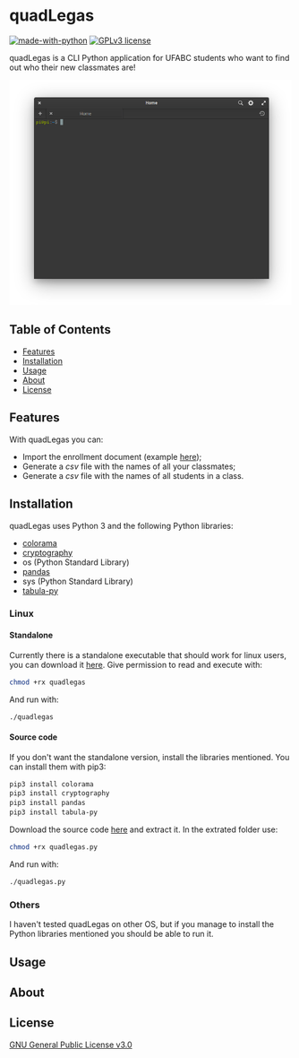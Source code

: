 # quadLegas

[![made-with-python](https://img.shields.io/badge/Made%20with-Python-3572A5.svg)](https://www.python.org/) [![GPLv3 license](https://img.shields.io/badge/License-GPLv3-CB0000.svg)](https://www.gnu.org/licenses/gpl-3.0.html)

quadLegas is a CLI Python application for UFABC students who want to find out who their new classmates are!

<p align="center">
  <img width="650" src="https://raw.githubusercontent.com/pi-etro/quadLegas/master/img/menu.gif">
</p>

## Table of Contents

* [Features](#Features)
* [Installation](#Installation)
* [Usage](#Usage)
* [About](#About)
* [License](#License)

## Features

With quadLegas you can:
* Import the enrollment document (example [here](http://prograd.ufabc.edu.br/pdf/_matriculas_deferidas_pos_ajuste_2019_3.pdf));
* Generate a *csv* file with the names of all your classmates;
* Generate a *csv* file with the names of all students in a class.

## Installation

quadLegas uses Python 3 and the following Python libraries:
* [colorama](https://github.com/tartley/colorama)
* [cryptography](https://cryptography.io/en/latest/)
* os (Python Standard Library)
* [pandas](https://github.com/pandas-dev/pandas)
* sys (Python Standard Library)
* [tabula-py](https://github.com/chezou/tabula-py)

### Linux
#### Standalone
Currently there is a standalone executable that should work for linux users, you can download it [here](https://github.com/pi-etro/quadLegas/releases/latest/download/quadlegas). Give permission to read and execute with:
```bash
chmod +rx quadlegas
```
And run with:
```bash
./quadlegas
```

#### Source code
If you don't want the standalone version, install the libraries mentioned. You can install them with pip3:
```bash
pip3 install colorama
pip3 install cryptography
pip3 install pandas
pip3 install tabula-py
```
Download the source code [here](https://github.com/pi-etro/quadLegas/archive/master.zip) and extract it. In the extrated folder use:
```bash
chmod +rx quadlegas.py
```
And run with:
```bash
./quadlegas.py
```

### Others
I haven't tested quadLegas on other OS, but if you manage to install the Python libraries mentioned you should be able to run it.

## Usage


## About


## License
[GNU General Public License v3.0](https://www.gnu.org/licenses/gpl-3.0.html)
